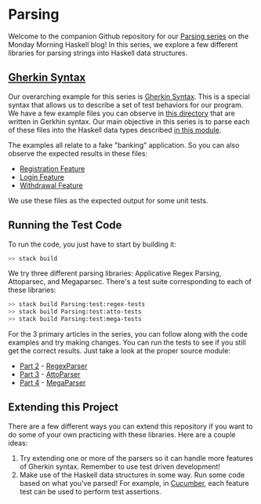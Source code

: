 # Parsing

Welcome to the companion Github repository for our [Parsing series](https://www.mmhaskell.com/parsing) on the Monday Morning Haskell blog! In this series, we explore a few different libraries for parsing strings into Haskell data structures.

## [Gherkin Syntax](https://www.mmhaskell.com/parsing/gherkin)

Our overarching example for this series is [Gherkin Syntax](https://cucumber.io/docs/gherkin). This is a special syntax that allows us to describe a set of test behaviors for our program. We have a few example files you can observe in [this directory](https://github.com/MondayMorningHaskell/Parsing/tree/master/test/features) that are written in Gerkhin syntax. Our main objective in this series is to parse each of these files into the Haskell data types described [in this module](https://github.com/MondayMorningHaskell/Parsing/blob/master/src/Types.hs).

The examples all relate to a fake "banking" application. So you can also observe the expected results in these files:

* [Registration Feature](https://github.com/MondayMorningHaskell/Parsing/blob/master/test/TestRegistrationFeatures.hs)
* [Login Feature](https://github.com/MondayMorningHaskell/Parsing/blob/master/test/TestLoginFeatures.hs)
* [Withdrawal Feature](https://github.com/MondayMorningHaskell/Parsing/blob/master/test/TestWithdrawalFeatures.hs)

We use these files as the expected output for some unit tests.

## Running the Test Code

To run the code, you just have to start by building it:

```bash
>> stack build
```

We try three different parsing libraries: Applicative Regex Parsing, Attoparsec, and Megaparsec. There's a test suite corresponding to each of these libraries:

```bash
>> stack build Parsing:test:regex-tests
>> stack build Parsing:test:atto-tests
>> stack build Parsing:test:mega-tests
```

For the 3 primary articles in the series, you can follow along with the code examples and try making changes. You can run the tests to see if you still get the correct results. Just take a look at the proper source module:

* [Part 2](https://mmhaskell.com/parsing/regex) - [RegexParser](https://github.com/MondayMorningHaskell/Parsing/blob/master/src/RegexParser.hs)
* [Part 3](https://mmhaskell.com/parsing/attoparsec) - [AttoParser](https://github.com/MondayMorningHaskell/Parsing/blob/master/src/AttoParser.hs)
* [Part 4](https://mmhaskell.com/parsing/megaparsec) - [MegaParser](https://github.com/MondayMorningHaskell/Parsing/blob/master/src/MegaParser.hs)

## Extending this Project

There are a few different ways you can extend this repository if you want to do some of your own practicing with these libraries. Here are a couple ideas:

1. Try extending one or more of the parsers so it can handle more features of Gherkin syntax. Remember to use test driven development!
2. Make use of the Haskell data structures in some way. Run some code based on what you've parsed! For example, in [Cucumber](https://cucumber.io/tools), each feature test can be used to perform test assertions.
